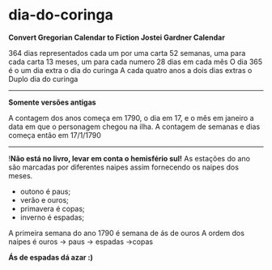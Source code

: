 **dia-do-coringa**
==============

**Convert Gregorian Calendar to Fiction Jostei Gardner Calendar**

364 dias representados cada um por uma carta
52 semanas, uma para cada carta
13 meses, um para cada numero
28 dias em cada mês
O dia 365 é o um dia extra o dia do curinga
A cada quatro anos a dois dias extras o Duplo dia do curinga

_ _ _
**Somente versões antigas**

A contagem dos anos começa em 1790, o dia em 17, e o mês em janeiro a data
em que o personagem chegou na ilha.
A contagem de semanas e dias começa então em 17/1/1790
_ _ _

!**Não está no livro, levar em conta o hemisfério sul!**
As estações do ano são marcadas por diferentes naipes assim fornecendo os
naipes dos meses.
* outono é paus;
* verão e ouros;
* primavera é copas;
* inverno é espadas;

A primeira semana do ano 1790 é semana de ás de ouros
A ordem dos naipes é ouros -> paus -> espadas ->copas

__Ás de espadas dá azar :)__
